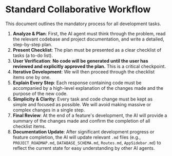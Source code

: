 # Standard Collaborative Workflow

This document outlines the mandatory process for all development tasks.

1. **Analyze & Plan**: First, the AI agent must think through the problem, read the relevant codebase and project documentation, and write a detailed, step-by-step plan.
2. **Present Checklist**: The plan must be presented as a clear checklist of tasks (a to-do list).
3. **User Verification**: **No code will be generated until the user has reviewed and explicitly approved the plan.** This is a critical checkpoint.
4. **Iterative Development**: We will then proceed through the checklist items one by one.
5. **Explain Every Step**: Each response containing code must be accompanied by a high-level explanation of the changes made and the purpose of the new code.
6. **Simplicity & Clarity**: Every task and code change must be kept as simple and focused as possible. We will avoid making massive or complex changes in a single step.
7. **Final Review**: At the end of a feature's development, the AI will provide a summary of the changes made and confirm the completion of all checklist items.
8. **Documentation Update**: After significant development progress or feature completion, the AI will update relevant `.md` files (e.g., `PROJECT_ROADMAP.md`, `DATABASE_SCHEMA.md`, `Routes.md`, `AppSidebar.md`) to reflect the current state for easy understanding by other AI agents.
